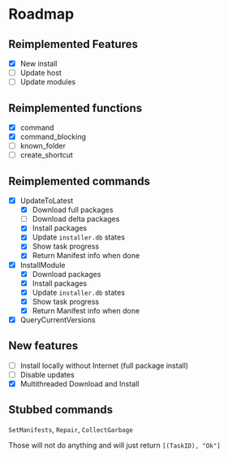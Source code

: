# Roadmap

## Reimplemented Features

- [x] New install
- [ ] Update host
- [ ] Update modules

## Reimplemented functions

- [x] command
- [x] command_blocking
- [ ] known_folder
- [ ] create_shortcut

## Reimplemented commands
- [x] UpdateToLatest
    - [x] Download full packages
    - [ ] Download delta packages
    - [x] Install packages
    - [x] Update `installer.db` states
    - [x] Show task progress
    - [x] Return Manifest info when done

- [x] InstallModule
    - [x] Download packages
    - [x] Install packages
    - [x] Update `installer.db` states
    - [x] Show task progress
    - [x] Return Manifest info when done

- [x] QueryCurrentVersions

## New features
- [ ] Install locally without Internet (full package install)
- [ ] Disable updates
- [x] Multithreaded Download and Install

## Stubbed commands

`SetManifests`, `Repair`, `CollectGarbage`

Those will not do anything and will just return `[(TaskID), "Ok"]`
